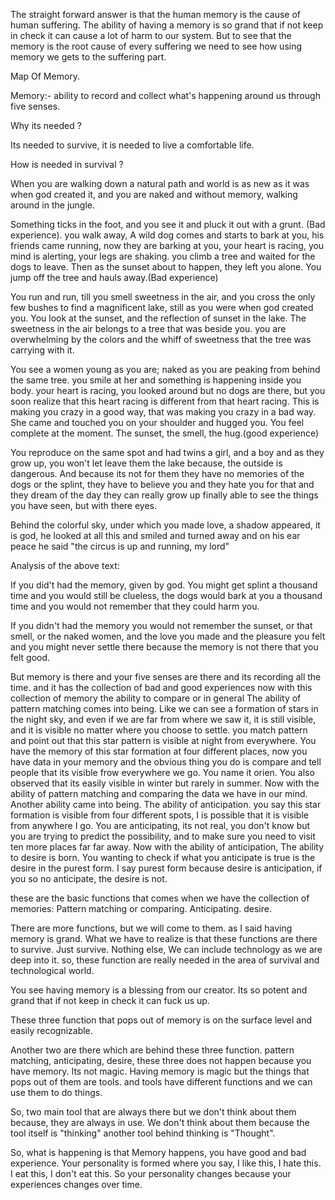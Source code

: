 The straight forward answer is that the human memory is the cause of human suffering. The ability of having a memory is so grand that if not keep in check it can cause a lot of harm to our system. But to see that the memory is the root cause of every suffering we need to see how using memory we gets to the suffering part.


Map Of Memory.

Memory:- ability to record and collect what's happening around us through five senses. 

Why its needed ?

Its needed to survive, it is needed to live a comfortable life.

How is needed in survival ?

 When you are walking down a natural path and world is as new as it was when god created it, and you are naked and without memory, walking around in the jungle.
 
 Something ticks in the foot, and you see it and pluck it out with a grunt. (Bad experience). you walk away, A wild dog comes and starts to bark at you, his friends came running, now they are barking at you, your heart is racing, you mind is alerting, your legs are shaking. you climb a tree and waited for the dogs to leave. Then as the sunset about to happen, they left you alone. You jump off the tree and hauls away.(Bad experience)

 You run and run, till you smell sweetness in the air, and you cross the only few bushes to find a magnificent lake, still as you were when god created you. You look at the sunset, and the reflection of sunset in the lake. The sweetness in the air belongs to a tree that was beside you. you are overwhelming by the colors and the whiff of sweetness that the tree was carrying with it. 

 You see a women young as you are; naked as you are peaking from behind the same tree. you smile at her and something is happening inside you body. your heart is racing, you looked around but no dogs are there, but you soon realize that this heart racing is different from that heart racing. This is making you crazy in a good way, that was making you crazy in a bad way. She came and touched you on your shoulder and hugged you. You feel complete at the moment. The sunset, the smell, the hug.(good experience)

 You reproduce on the same spot and had twins a girl, and a boy and as they grow up, you won't let leave them the lake because, the outside is dangerous. And because its not for them they have no memories of the dogs or the splint, they have to believe you and they hate you for that and they dream of the day they can really grow up finally able to see the things you have seen, but with there eyes.

Behind the colorful sky, under which you made love, a shadow appeared, it is god, he looked at all this and smiled and turned away and on his ear peace he said "the circus is up and running, my lord"

Analysis of the above text:

If you did't had the memory, given by god. You might get splint a thousand time and you would still be clueless, the dogs would bark at you a thousand time and you would not remember that they could harm you.

 If you didn't had the memory you would not remember the sunset, or that smell, or the naked women, and the love you made and the pleasure you felt and you might never settle there because the memory is not there that you felt good.

But memory is there and your five senses are there and its recording all the time. and it has the collection of bad and good experiences now with this collection of memory the ability to compare or in general The ability of pattern matching comes into being. Like we can see a formation of stars in the night sky, and even if we are far from where we saw it, it is still visible, and it is visible no matter where you choose to settle. you match pattern and point out that this star pattern is visible at night from everywhere. You have the memory of this star formation at four different places, now you have data in your memory and the obvious thing you do is compare and tell people that its visible frow everywhere we go. You name it orien. You also observed that its easily visible in winter but rarely in summer.
Now with the ability of pattern matching and comparing the data we have in our mind. Another ability came into being.
The ability of anticipation.
you say this star formation is visible from four different spots, I is possible that it is visible from anywhere I go. 
You are anticipating, its not real, you don't know but you are trying to predict the possibility, and to make sure you need to visit ten more places far far away. 
Now with the ability of anticipation, The ability to desire is born.
You wanting to check if what you anticipate is true is the desire in the purest form. I say purest form because desire is anticipation, if you so no anticipate, the desire is not.

these are the basic functions that comes when we have the collection of memories:
 Pattern matching or comparing. Anticipating. desire.

There are more functions, but we will come to them. as I said having memory is grand. What we have to realize is that these functions are there to survive. Just survive. Nothing else, We can include technology as we are deep into it. so, these function are really needed in the area of survival and technological world.

You see having memory is a blessing from our creator. Its so potent and grand that if not keep in check it can fuck us up. 

These three function that pops out of memory is on the surface level and easily recognizable.

Another two are there which are behind these three function. pattern matching, anticipating, desire, these three does not happen because you have memory. Its not magic. Having memory is magic but the things that pops out of them are tools. and tools have different functions and we can use them to do things.

So, two main tool that are always there but we don't think about them because, they are always in use. We don't think about them because the tool itself is "thinking" another tool behind thinking is "Thought".

So, what is happening is that Memory happens, you have good and bad experience. 
Your personality is formed where you say, I like this, I hate this. I eat this, I don't eat this. 
So your personality changes because your experiences changes over time.


